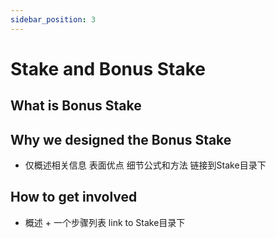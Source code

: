```yaml
---
sidebar_position: 3
---
```


# Stake and Bonus Stake

## What is Bonus Stake

## Why we designed the Bonus Stake

- 仅概述相关信息 表面优点 细节公式和方法 链接到Stake目录下

## How to get involved

- 概述 + 一个步骤列表 link to Stake目录下


